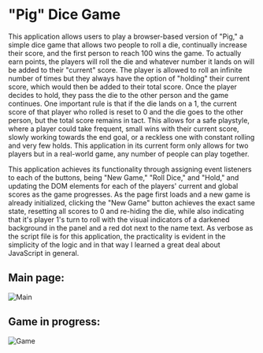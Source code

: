# "Pig" Dice Game

This application allows users to play a browser-based version of "Pig," a simple dice game that allows two people to roll a die, continually increase their score, and the first person to reach 100 wins the game. To actually earn points, the players will roll the die and whatever number it lands on will be added to their "current" score. The player is allowed to roll an infinite number of times but they always have the option of "holding" their current score, which would then be added to their total score. Once the player decides to hold, they pass the die to the other person and the game continues. One important rule is that if the die lands on a 1, the current score of that player who rolled is reset to 0 and the die goes to the other person, but the total score remains in tact. This allows for a safe playstyle, where a player could take frequent, small wins with their current score, slowly working towards the end goal, or a reckless one with constant rolling and very few holds. This application in its current form only allows for two players but in a real-world game, any number of people can play together.

This application achieves its functionality through assigning event listeners to each of the buttons, being "New Game," "Roll Dice," and "Hold," and updating the DOM elements for each of the players' current and global scores as the game progresses. As the page first loads and a new game is already initialized, clicking the "New Game" button achieves the exact same state, resetting all scores to 0 and re-hiding the die, while also indicating that it's player 1's turn to roll with the visual indicators of a darkened background in the panel and a red dot next to the name text. As verbose as the script file is for this application, the practicality is evident in the simplicity of the logic and in that way I learned a great deal about JavaScript in general.

## Main page:

![Main](https://i.imgur.com/wcHAPbv.png?1 'Main')

## Game in progress:

![Game](https://i.imgur.com/qCAXy5G.png?1 'Game')